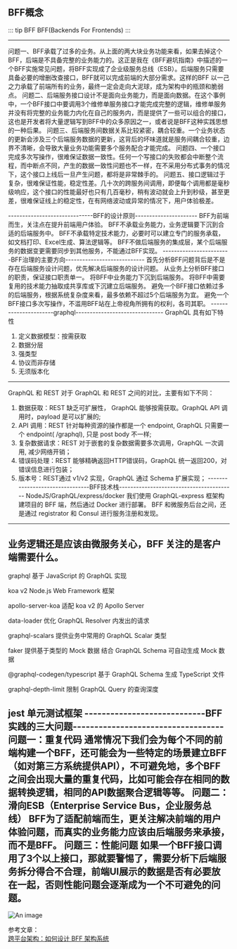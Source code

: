 ## BFF概念

::: tip BFF
BFF(Backends For Frontends)
:::

---------------------------------------------------------------------------------------
问题一、BFF承载了过多的业务。从上面的两大块业务功能来看，如果去掉这个BFF，后端是不具备完整的业务能力的。这正是我在《BFF避坑指南》中描述的一个BFF实施常见问题，将BFF实现成了企业级服务总线（ESB）。后端服务只需要具备必要的增删改查接口，BFF就可以完成前端的大部分需求。这样的BFF 以一己之力承载了前端所有的业务，最终一定会走向大泥球，成为架构中的瓶颈和脆弱点。
问题二、后端服务接口设计不是面向业务能力，而是面向数据。在这个事例中，一个BFF接口中要调用3个维修单服务接口才能完成完整的逻辑，维修单服务并没有将完整的业务能力内化在自己的服务内，而是提供了一些可以组合的接口，这也是开发者将大量逻辑写到BFF中的众多原因之一，或者说是BFF这种实践思想的一种后果。
问题三、后端服务间数据关系比较紧密，耦合较重。一个业务状态的更新会涉及三个后端服务数据的更新，这背后的坏味道就是服务间耦合较重，边界不清晰，会导致大量业务功能需要多个服务配合才能完成。
问题四、一个接口完成多次写操作，很难保证数据一致性。任何一个写接口的失败都会中断整个流程，而中断点不同，产生的数据一致性问题也不一样，在不采用分布式事务的情况下，这个接口上线后一旦产生问题，都将是非常棘手的。
问题五、接口逻辑过于复杂，很难保证性能，稳定性差。几十次的跨服务间调用，即便每个调用都是毫秒级响应，这个接口的性能最好也只有几百毫秒，稍有波动就会上升到秒级，甚至更差，很难保证线上的稳定性，在有网络波动或异常的情况下，用户体验极差。

------------------------------BFF的设计原则----------------------
BFF为前端而生，关注点在提升前端用户体验。
BFF不承载业务能力，业务逻辑要下沉到合适的后端服务中。
BFF不承载特定技术能力，必要时可以建立专门的服务承载，如文档打印、Excel生成、算法逻辑等。
BFF不做后端服务的集成层，某个后端服务的数据变更需要同步到其他服务，不能通过BFF实现。
------------------------BFF治理的主要方向----------------------------
首先分析BFF问题背后是不是存在后端服务设计问题，优先解决后端服务的设计问题。
从业务上分析BFF接口的职责，保证接口职责单一。
将BFF中业务能力下沉到后端服务。
将BFF中需要复用的技术能力抽取成共享库或下沉建立后端服务。
避免一个BFF接口依赖过多的后端服务，根据系统复杂度来看，最多依赖不超过5个后端服务为宜。
避免一个BFF接口多次写操作，不滥用BFF站在上帝视角所拥有的权利，各司其职。
----------------------graphql-------------------------------
GraphQL 具有如下特性
1. 定义数据模型：按需获取
2. 数据分层
3. 强类型
4. 协议而非存储
5. 无须版本化
----------------------------------------------------
GraphQL 和 REST
对于 GraphQL 和 REST 之间的对比，主要有如下不同：
1. 数据获取：REST 缺乏可扩展性， GraphQL 能够按需获取。GraphQL API 调用时，payload 是可以扩展的;
2. API 调用：REST 针对每种资源的操作都是一个 endpoint, GraphQL 只需要一个 endpoint( /graphql), 只是 post body 不一样;
3. 复杂数据请求：REST 对于嵌套的复杂数据需要多次调用，GraphQL 一次调用, 减少网络开销；
4. 错误码处理：REST 能够精确返回HTTP错误码，GraphQL 统一返回200，对错误信息进行包装；
5. 版本号：REST通过 v1/v2 实现，GraphQL 通过 Schema 扩展实现；
--------------------------------BFF技术栈-----------------------------------------
NodeJS/GraphQL/express/docker
我们使用 GraphQL-express 框架构建项目的 BFF 端，然后通过 Docker 进行部署。
BFF 和微服务后台之间，还是通过 registrator 和 Consul 进行服务注册和发现。
--------------------------------------------------------------
业务逻辑还是应该由微服务关心，BFF 关注的是客户端需要什么。
-----------------------------------------------------
graphql
基于 JavaScript 的 GraphQL 实现

koa v2
Node.js Web Framework 框架

apollo-server-koa
适配 koa v2 的 Apollo Server

data-loader
优化 GraphQL Resolver 内发出的请求

graphql-scalars
 提供业务中常用的 GraphQL Scalar 类型

faker
提供基于类型的 Mock 数据
结合 GraphQL Schema 可自动生成 Mock 数据

@graphql-codegen/typescript
基于 GraphQL Schema 生成 TypeScript 文件

graphql-depth-limit
限制 GraphQL Query 的查询深度

jest
单元测试框架
----------------------------BFF实践的三大问题-----------------------------------
问题一：重复代码
  通常情况下我们会为每个不同的前端构建一个BFF，还可能会为一些特定的场景建立BFF（如对第三方系统提供API），不可避免地，多个BFF之间会出现大量的重复代码，比如可能会存在相同的数据转换逻辑，相同的API数据聚合逻辑等等。
问题二：滑向ESB（Enterprise Service Bus，企业服务总线）
  BFF为了适配前端而生，更关注解决前端的用户体验问题，而真实的业务能力应该由后端服务来承接，而不是BFF。
问题三：性能问题
  如果一个BFF接口调用了3个以上接口，那就要警惕了，需要分析下后端服务拆分得合不合理，前端UI展示的数据是否有必要放在一起，否则性能问题会逐渐成为一个不可避免的问题。
--------------------------------------------------------------


![An image](~@/tools/BFF.png)

参考文章：<br />
<a href="https://www.jianshu.com/p/bfc652baccf7" target="_blank">跨平台架构：如何设计 BFF 架构系统</a><br />
